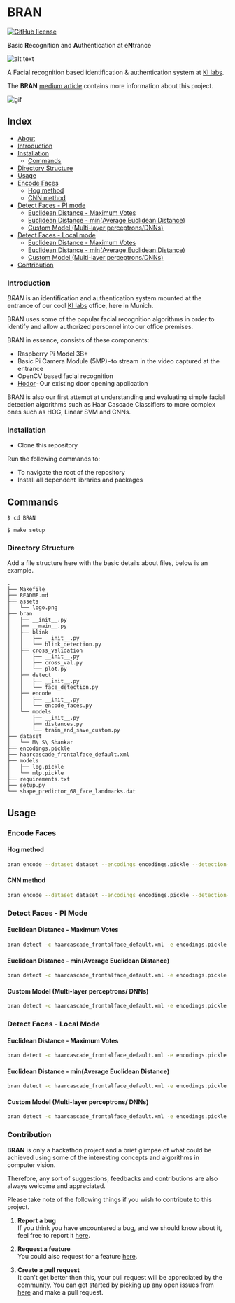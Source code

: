 
# BRAN

[![GitHub license](https://img.shields.io/badge/license-bsd-green.svg)](https://github.com/KI-labs/BRAN/master/LICENSE)

**B**asic **R**ecognition and **A**uthentication at e**N**trance

![alt text](assets/logo.png "BRAN")

A Facial recognition based identification & authentication system at [KI labs](https://ki-labs.com/).

The **BRAN** [medium article](https://medium.com/ki-labs-engineering/bran-a-facial-recognition-buddy-at-our-office-entrance-b7e43815ad3d) contains more information about this project.

![gif](assets/bran.gif)

## Index

- [About](#about)
- [Introduction](#introduction)
- [Installation](#installation)
  - [Commands](#commands)
- [Directory Structure](#file-structure)
-  [Usage](#usage)
  - [Encode Faces](#usage)
    - [Hog method](#usage)
    - [CNN method](#usage)
  - [Detect Faces - PI mode](#usage)
    - [Euclidean Distance - Maximum Votes](#usage)
    - [Euclidean Distance - min(Average Euclidean Distance)](#usage)
    - [Custom Model (Multi-layer perceptrons/DNNs)](#usage)
  - [Detect Faces - Local mode](#usage)
    - [Euclidean Distance - Maximum Votes](#usage)
    - [Euclidean Distance - min(Average Euclidean Distance)](#usage)
    - [Custom Model (Multi-layer perceptrons/DNNs)](#usage)
- [Contribution](#contribution)

###  Introduction

*BRAN* is an identification and authentication system mounted at the entrance of our cool [KI labs](https://ki-labs.com/) office, here in Munich. 

BRAN uses some of the popular facial recognition algorithms in order to identify and allow authorized personnel into our office premises. 

BRAN in essence, consists of these components:

- Raspberry Pi Model 3B+
- Basic Pi Camera Module (5MP) - to stream in the video captured at the entrance
- OpenCV based facial recognition
- [Hodor](https://medium.com/ki-labs-engineering/hodor-controlling-the-office-door-from-slack-a79e77635e39) - Our existing door opening application

BRAN is also our first attempt at understanding and evaluating simple facial detection algorithms such as Haar Cascade Classifiers to more complex ones such as HOG, Linear SVM and CNNs.

### Installation

- Clone this repository

Run the following commands to:
 
- To navigate the root of the repository  
- Install all dependent libraries and packages

## Commands

```
$ cd BRAN
```

```
$ make setup
```

###  Directory Structure
Add a file structure here with the basic details about files, below is an example.

```
.
├── Makefile
├── README.md
├── assets
│   └── logo.png
├── bran
│   ├── __init__.py
│   ├── __main__.py
│   ├── blink
│   │   ├── __init__.py
│   │   └── blink_detection.py
│   ├── cross_validation
│   │   ├── __init__.py
│   │   ├── cross_val.py
│   │   └── plot.py
│   ├── detect
│   │   ├── __init__.py
│   │   └── face_detection.py
│   ├── encode
│   │   ├── __init__.py
│   │   └── encode_faces.py
│   └── models
│       ├── __init__.py
│       ├── distances.py
│       └── train_and_save_custom.py
├── dataset
│   └── M\ S\ Shankar
├── encodings.pickle
├── haarcascade_frontalface_default.xml
├── models
│   ├── log.pickle
│   └── mlp.pickle
├── requirements.txt
├── setup.py
└── shape_predictor_68_face_landmarks.dat
```

## Usage

### Encode Faces
#### Hog method
````bash
bran encode --dataset dataset --encodings encodings.pickle --detection-method hog
````
#### CNN method
````bash
bran encode --dataset dataset --encodings encodings.pickle --detection-method cnn
````

### Detect Faces - PI Mode
#### Euclidean Distance - Maximum Votes
````bash
bran detect -c haarcascade_frontalface_default.xml -e encodings.pickle -p shape_predictor_68_face_landmarks.dat -m dist_vote -t 0.5 -f
````
#### Euclidean Distance - min(Average Euclidean Distance)
````bash
bran detect -c haarcascade_frontalface_default.xml -e encodings.pickle -p shape_predictor_68_face_landmarks.dat -m dist_avg -t 0.5 -f
````
#### Custom Model (Multi-layer perceptrons/ DNNs)
````bash
bran detect -c haarcascade_frontalface_default.xml -e encodings.pickle -p shape_predictor_68_face_landmarks.dat -m custom -k models/mlp.pickle -t 0.9 -f
````
### Detect Faces - Local Mode
#### Euclidean Distance - Maximum Votes
````bash
bran detect -c haarcascade_frontalface_default.xml -e encodings.pickle -p shape_predictor_68_face_landmarks.dat -m dist_vote -t 0.5
````
#### Euclidean Distance - min(Average Euclidean Distance)
````bash
bran detect -c haarcascade_frontalface_default.xml -e encodings.pickle -p shape_predictor_68_face_landmarks.dat -m dist_avg -t 0.5
````
#### Custom Model (Multi-layer perceptrons/ DNNs)  
````bash
bran detect -c haarcascade_frontalface_default.xml -e encodings.pickle -p shape_predictor_68_face_landmarks.dat -m custom -k models/mlp.pickle -t 0.9
````


### Contribution

 **BRAN** is only a hackathon project and a brief glimpse of what could be achieved using some of the interesting concepts and algorithms in computer vision.

 Therefore, any sort of suggestions, feedbacks and contributions are also always welcome and appreciated. 
 
 Please take note of the following things if you wish to contribute to this project.

 1. **Report a bug** <br>
 If you think you have encountered a bug, and we should know about it, feel free to report it [here](https://github.com/KI-labs/BRAN/issues).

 2. **Request a feature** <br>
 You could also request for a feature [here](https://github.com/KI-labs/BRAN/issues).  

 3. **Create a pull request** <br>
 It can't get better then this, your pull request will be appreciated by the community. You can get started by picking up any open issues from [here](https://github.com/KI-labs/BRAN/issues) and make a pull request.
